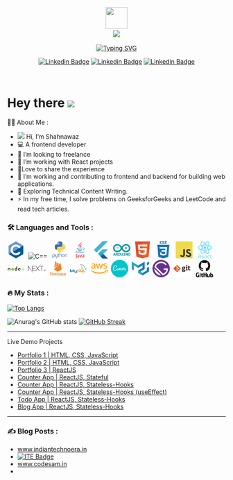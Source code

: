 <!-- BEGIN YOUTUBE-CARDS -->
<!-- END YOUTUBE-CARDS --> 



<div id="header" align="center">
  <img src="https://d2xrkn56aw2rdo.cloudfront.net/icc/assets/Mobile/Loading_Blue.gif" width="50" height="50"/>
</div>   

<div id="header" align="center">
  <img src="https://media.tenor.com/CeDk6XdCgOUAAAAi/develop-web.gif" width="200" />
</div>  




<div id="badges" align="center">
 
 
[![Typing SVG](https://readme-typing-svg.demolab.com?font=Fira+Code&duration=2500&pause=1000&color=16C5F7&center=true&width=435&lines=Welcome+to+our+GitHub+world;Explore+and+get+)](https://git.io/typing-svg)
 
 
 
 [![Linkedin Badge](https://img.shields.io/badge/LinkedIn-blue?style=for-the-badge&logo=linkedin&logoColor=white)](http://ca.linkedin.com/in/snawaza243) 
 [![Linkedin Badge](https://img.shields.io/badge/Twitter-blue?style=for-the-badge&logo=twitter&logoColor=white)](http://twitter.com/snawaza243)
 [![Linkedin Badge](https://img.shields.io/badge/YouTube-red?style=for-the-badge&logo=youtube&logoColor=white)](https://www.youtube.com/indiantechnoera) 
 
 
<img src="https://komarev.com/ghpvc/?username=your-github-username&style=flat-square&color=blue" alt=""/>
</div>

 

<h1>
  Hey there
  <img src="https://media.giphy.com/media/hvRJCLFzcasrR4ia7z/giphy.gif" width="30px" />
</h1>


                                                                                                             
:man_technologist: About Me : 

- <img src="https://media.giphy.com/media/hvRJCLFzcasrR4ia7z/giphy.gif" width="30px"/> Hi, I’m Shahnawaz
- :computer: A frontend developer
- :eyes: I’m looking to freelance
- :maple_leaf: I’m working with React projects
- :revolving_hearts:Love to share the experience
- :telescope: I’m working and contributing to frontend and backend for building web applications.
- :seedling: Exploring Technical Content Writing.
- :zap: In my free time, I solve problems on GeeksforGeeks and LeetCode and read tech articles.

 ### :hammer_and_wrench: Languages and Tools :
 <div>
  <img src="https://github.com/devicons/devicon/blob/master/icons/c/c-original.svg" title="C" alt="C" width="40" height="40"/>&nbsp;
  <img src="https://upload.wikimedia.org/wikipedia/commons/1/18/ISO_C%2B%2B_Logo.svg" title="C++" alt="C==" width="40" height="40"/>&nbsp;
  <img src="https://github.com/devicons/devicon/blob/master/icons/python/python-original-wordmark.svg" title="Python" alt="Python" width="40" height="40"/>&nbsp;
  <img src="https://github.com/devicons/devicon/blob/master/icons/java/java-original-wordmark.svg" title="Java" alt="Java" width="40" height="40"/>&nbsp;
  <img src="https://github.com/devicons/devicon/blob/master/icons/flutter/flutter-original.svg" title="Flutter" alt="Flutter" width="40" height="40"/>&nbsp;
  <img src="https://github.com/devicons/devicon/blob/master/icons/arduino/arduino-original-wordmark.svg" title="Arduino" alt="Arduino" width="40" height="40"/>&nbsp;
  <img src="https://github.com/devicons/devicon/blob/master/icons/html5/html5-original.svg" title="HTML5" alt="HTML" width="40" height="40"/>&nbsp;
  <img src="https://github.com/devicons/devicon/blob/master/icons/css3/css3-plain-wordmark.svg"  title="CSS3" alt="CSS" width="40" height="40"/>&nbsp;
  <img src="https://github.com/devicons/devicon/blob/master/icons/javascript/javascript-original.svg" title="JavaScript" alt="JavaScript" width="40" height="40"/>&nbsp;
  <img src="https://github.com/devicons/devicon/blob/master/icons/react/react-original-wordmark.svg" title="ReactJS" alt="ReactJS" width="40" height="40"/>&nbsp;
  <img src="https://github.com/devicons/devicon/blob/master/icons/nodejs/nodejs-original-wordmark.svg" title="NodeJS" alt="NodeJS" width="40" height="40"/>&nbsp;
  <img src="https://github.com/devicons/devicon/blob/master/icons/nextjs/nextjs-original-wordmark.svg" title="NextJS" alt="NextJS" width="40" height="40"/>&nbsp;
  <img src="https://github.com/devicons/devicon/blob/master/icons/firebase/firebase-plain-wordmark.svg" title="Firebase" alt="Firebase" width="40" height="40"/>&nbsp;
  <img src="https://github.com/devicons/devicon/blob/master/icons/mysql/mysql-original-wordmark.svg" title="MySQL"  alt="MySQL" width="40" height="40"/>&nbsp;
  <img src="https://github.com/devicons/devicon/blob/master/icons/amazonwebservices/amazonwebservices-plain-wordmark.svg" title="AWS" alt="AWS" width="40" height="40"/>&nbsp;
   <img src="https://github.com/devicons/devicon/blob/master/icons/canva/canva-original.svg" title="Canva" alt="Canva" width="40" height="40"/>&nbsp;
   <img src="https://github.com/devicons/devicon/blob/master/icons/materialui/materialui-original.svg" title="Material UI" alt="Material UI" width="40" height="40"/>&nbsp;
  <img src="https://github.com/devicons/devicon/blob/master/icons/gatsby/gatsby-original.svg" title="Gatsby"  alt="Gatsby" width="40" height="40"/>&nbsp;
  <img src="https://github.com/devicons/devicon/blob/master/icons/git/git-original-wordmark.svg" title="Git" alt="Git" width="40" height="40"/> &nbsp;
  <img src="https://github.com/devicons/devicon/blob/master/icons/github/github-original-wordmark.svg" title="GitHub" alt="GitHub" width="40" height="40"/> &nbsp;
 
</div>

 ### :fire: My Stats :
[![Top Langs](https://github-readme-stats.vercel.app/api/top-langs/?username=snawaza243&layout=compact&theme=tokyonight)](https://github.com/snawaza243/github-readme-stats)

![Anurag's GitHub stats](https://github-readme-stats.vercel.app/api?username=snawaza243&show_icons=true&theme=tokyonight)
[![GitHub Streak](http://github-readme-streak-stats.herokuapp.com?user=snawaza243&theme=tokyonight&background=000000)](https://git.io/streak-stats)


 
 
 <!--
 <a href="https://github.com/snawaza243">
 <img align="center" src="https://camo.githubusercontent.com/3dbe2a8968d51d719efb5ba388c96814dc8fc911f8a787b8ba2b1839ea86f67c/68747470733a2f2f6769746875622d726561646d652d73746174732e76657263656c2e6170702f6170693f757365726e616d653d6261726f6e73696e646f2673686f775f69636f6e733d74727565267468656d653d6c69676874266c696e655f6865696768743d3237" alt="shahnawaz's github stats" data-canonical-src="https://github-readme-stats.vercel.app/api?username=snawaza243&amp;show_icons=true&amp;theme=dark&amp;line_height=27" style="max-width: 100%;">
</a>
 -->

---
Live Demo Projects
-   <a href="https://snawaza243.github.io/pf1/">Portfolio 1 | HTML, CSS, JavaScript</a>
-   <a href="https://snawaza243.github.io/pf2/">Portfolio 2 | HTML, CSS, JavaScript</a>
-   <a href="https://snawaza243.github.io/pf3/">Portfolio 3 | ReactJS</a>
-   <a href="https://snawaza243.github.io/react-state-counter/">Counter App | ReactJS, Stateful</a>
-   <a href="https://snawaza243.github.io/react-fun-counter/">Counter App | ReactJS, Stateless-Hooks</a>
-   <a href="https://snawaza243.github.io/react-efun-app/">Counter App | ReactJS, Stateless-Hooks (useEffect)</a>
-   <a href="https://snawaza243.github.io/react-todo-app/">Todo App | ReactJS, Stateless-Hooks</a>
-   <a href="https://snawaza243.github.io/react-blog-app/">Blog App | ReactJS, Stateless-Hooks</a>

---
### :writing_hand: Blog Posts :
- <a href="https://www.indiantechnoera.in">www.indiantechnoera.in</a>
- [![ITE Badge](https://custom-icon-badges.demolab.com/badge/custom-badge-blue.svg?logo=ite)](www.indiantechnoera.in) 
-   <a href="https://www.codesam.in">www.codesam.in</a>
-   

